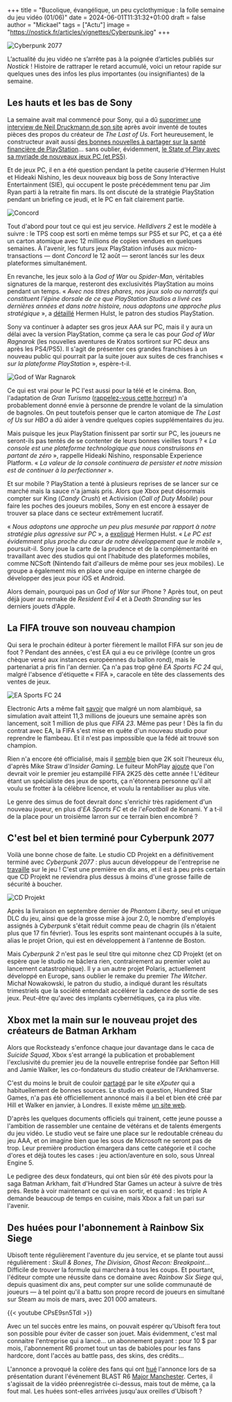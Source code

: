+++
title = "Bucolique, évangélique, un peu cyclothymique : la folle semaine du jeu vidéo (01/06)"
date = 2024-06-01T11:31:32+01:00
draft = false
author = "Mickael"
tags = ["Actu"]
image = "https://nostick.fr/articles/vignettes/Cyberpunk.jpg"
+++

![Cyberpunk 2077](Cyberpunk.jpg "Quand tu réalises que ton plan pour sauver le monde implique de boire une autre bière.")

L’actualité du jeu vidéo ne s’arrête pas à la poignée d’articles publiés sur *Nostick* ! Histoire de rattraper le retard accumulé, voici un retour rapide sur quelques unes des infos les plus importantes (ou insignifiantes) de la semaine.

## Les hauts et les bas de Sony

La semaine avait mal commencé pour Sony, qui a dû [supprimer une interview de Neil Druckmann de son site](https://nostick.fr/articles/2024/mai/2905-ivre-sony-invente-declarations-neil-druckmann/) après avoir inventé de toutes pièces des propos du créateur de *The Last of Us*. Fort heureusement, le constructeur avait aussi [des bonnes nouvelles à partager sur la santé financière de PlayStation](https://nostick.fr/articles/2024/mai/3005-pas-si-mal-pour-playstation/)… sans oublier, évidemment, [le State of Play avec sa myriade de nouveaux jeux PC (et PS5)](https://nostick.fr/articles/2024/mai/3105-sony-paquet-pc/).

Et de jeux PC, il en a été question pendant la petite causerie d'Hermen Hulst et Hideaki Nishino, les deux nouveaux big boss de Sony Interactive Entertainment (SIE), qui occupent le poste précédemment tenu par Jim Ryan parti à la retraite fin mars. Ils ont discuté de la stratégie PlayStation pendant un briefing ce jeudi, et le PC en fait clairement partie.

![Concord](concord.jpg "Concord, le prochain gros jeu service de PlayStation, sortira sur PC et PS5 en même temps.")

Tout d'abord pour tout ce qui est jeu service. *Helldivers 2* est le modèle à suivre : le TPS coop est sorti en même temps sur PS5 et sur PC, et ça a été un carton atomique avec 12 millions de copies vendues en quelques semaines. À l'avenir, les futurs jeux PlayStation infusés aux micro-transactions — dont *Concord* le 12 août — seront lancés sur les deux plateformes simultanément.

En revanche, les jeux solo à la *God of War* ou *Spider-Man*, véritables signatures de la marque, resteront des exclusivités PlayStation au moins pendant un temps. « *Avec nos titres phares, nos jeux solo ou narratifs qui constituent l'épine dorsale de ce que PlayStation Studios a livré ces dernières années et dans notre histoire, nous adoptons une approche plus stratégique* », a [détaillé](https://www.videogameschronicle.com/news/sony-hopes-to-entice-pc-players-to-ps5-by-releasing-tentpole-games-for-console-first/) Hermen Hulst, le patron des studios PlayStation.

Sony va continuer à adapter ses gros jeux AAA sur PC, mais il y aura un délai avec la version PlayStation, comme ça sera le cas pour *God of War Ragnarok* (les nouvelles aventures de Kratos sortiront sur PC deux ans après les PS4/PS5). Il s'agit de présenter ces grandes franchises à un nouveau public qui pourrait par la suite jouer aux suites de ces franchises « *sur la plateforme PlayStation* », espère-t-il.

![God of War Ragnarok](gow.jpg "Kratos fera aussi le ménage sur PC.")

Ce qui est vrai pour le PC l'est aussi pour la télé et le cinéma. Bon, l'adaptation de *Gran Turismo* ([rappelez-vous cette horreur](https://www.metacritic.com/movie/gran-turismo/)) n'a probablement donné envie à personne de prendre le volant de la simulation de bagnoles. On peut toutefois penser que le carton atomique de *The Last of Us* sur *HBO* a dû aider à vendre quelques copies supplémentaires du jeu.

Mais puisque les jeux PlayStation finissent par sortir sur PC, les joueurs ne seront-ils pas tentés de se contenter de leurs bonnes vieilles tours ? « *La console est une plateforme technologique que nous construisons en partant de zéro* », rappelle Hideaki Nishino, responsable Experience Platform. « *La valeur de la console continuera de persister et notre mission est de continuer à la perfectionner* ».

Et sur mobile ? PlayStation a tenté à plusieurs reprises de se lancer sur ce marché mais la sauce n'a jamais pris. Alors que Xbox peut désormais compter sur King (*Candy Crush*) et Activision (*Call of Duty Mobile*) pour faire les poches des joueurs mobiles, Sony en est encore à essayer de trouver sa place dans ce secteur extrêmement lucratif.

« *Nous adoptons une approche un peu plus mesurée par rapport à notre stratégie plus agressive sur PC* », a [expliqué](https://www.videogameschronicle.com/news/playstation-boss-very-excited-about-upcoming-mobile-games/) Hermen Hulst. « *Le PC est évidemment plus proche du cœur de notre développement que le mobile* », poursuit-il. Sony joue la carte de la prudence et de la complémentarité en travaillant avec des studios qui ont l'habitude des plateformes mobiles, comme NCSoft (Nintendo fait d'ailleurs de même pour ses jeux mobiles). Le groupe a également mis en place une équipe en interne chargée de développer des jeux pour iOS et Android.

Alors demain, pourquoi pas un *God of War* sur iPhone ? Après tout, on peut déjà jouer au remake de *Resident Evil 4* et à *Death Stranding* sur les derniers jouets d'Apple.

## La FIFA trouve son nouveau champion

Qui sera le prochain éditeur à porter fièrement le maillot FIFA sur son jeu de foot ? Pendant des années, c'est EA qui a eu ce privilège (contre un gros chèque versé aux instances européennes du ballon rond), mais le partenariat a pris fin l'an dernier. Ça n'a pas trop gêné *EA Sports FC 24* qui, malgré l'absence d'étiquette « FIFA », caracole en tête des classements des ventes de jeux.

![EA Sports FC 24](EASportsFC.jpg "")

Electronic Arts a même fait [savoir](https://ir.ea.com/press-releases/press-release-details/2023/EA-SPORTS-FC-24-Sees-Massive-Fan-Engagement-to-Kick-Off-New-Era-of-Football/default.aspx) que malgré un nom alambiqué, sa simulation avait atteint 11,3 millions de joueurs une semaine après son lancement, soit 1 million de plus que *FIFA 23*. Même pas peur ! Dès la fin du contrat avec EA, la FIFA s'est mise en quête d'un nouveau studio pour reprendre le flambeau. Et il n'est pas impossible que la fédé ait trouvé son champion.

Rien n'a encore été officialisé, mais il [semble](https://x.com/MikeStrawMedia/status/1794529425247109424) bien que 2K soit  l'heureux élu, d'après Mike Straw d'*Insider Gaming*. Le fuiteur MohPlay [ajoute](https://x.com/mohplay_inc_/status/1793985090231451777) que l'on devrait voir le premier jeu estampillé FIFA 2K25 dès cette année ! L'éditeur étant un spécialiste des jeux de sports, ça n'étonnera personne qu'il ait voulu se frotter à la célèbre licence, et voulu la rentabiliser au plus vite.

Le genre des simus de foot devrait donc s'enrichir très rapidement d'un nouveau joueur, en plus d'*EA Sports FC* et de l'*eFootball* de Konami. Y a t-il de la place pour un troisième larron sur ce terrain bien encombré ?

## C'est bel et bien terminé pour Cyberpunk 2077

Voilà une bonne chose de faite. Le studio CD Projekt en a définitivement terminé avec *Cyberpunk 2077* : plus aucun développeur de l'entreprise ne [travaille](https://www.cdprojekt.com/en/wp-content/uploads-en/2024/05/cd-projekt-group-presentation-q1-2024.pdf) sur le jeu ! C'est une première en dix ans, et il est à peu près certain que CD Projekt ne reviendra plus dessus à moins d'une grosse faille de sécurité à boucher.

![CD Projekt](cdprojekt.jpg "Le nombre de développeurs attachés à chacun des projets de CD Projekt.")

Après la livraison en septembre dernier de *Phantom Liberty*, seul et unique DLC du jeu, ainsi que de la grosse mise à jour 2.0, le nombre d'employés assignés à *Cyberpunk* s'était réduit comme peau de chagrin (ils n'étaient plus que 17 fin février). Tous les esprits sont maintenant occupés à la suite, alias le projet Orion, qui est en développement à l'antenne de Boston.

Mais *Cyberpunk 2* n'est pas le seul titre qui mitonne chez CD Projekt (et on espère que le studio ne bâclera rien, contrairement au premier volet au lancement catastrophique). Il y a un autre projet Polaris, actuellement développé en Europe, sans oublier le remake du premier *The Witcher*. Michał Nowakowski, le patron du studio, a indiqué durant les résultats trimestriels que la société entendait accélérer la cadence de sortie de ses jeux. Peut-être qu'avec des implants cybernétiques, ça ira plus vite.

## Xbox met la main sur le nouveau projet des créateurs de Batman Arkham

Alors que Rocksteady s'enfonce chaque jour davantage dans le caca de *Suicide Squad*, Xbox s'est arrangé la publication et probablement l'exclusivité du premier jeu de la nouvelle entreprise fondée par Sefton Hill and Jamie Walker, les co-fondateurs du studio créateur de l'Arkhamverse.

C'est du moins le bruit de couloir [partagé](https://exputer.com/news/xbox/hundred-star-xbox-aaa-project/) par le site *eXputer*  qui a habituellement de bonnes sources. Le studio en question, Hundred Star Games, n'a pas été officiellement annoncé mais il a bel et bien été créé par Hill et Walker en janvier, à Londres. Il existe même [un site web](https://www.hundredstar.games/).

D'après les quelques documents officiels qui trainent, cette jeune pousse a l'ambition de rassembler une centaine de vétérans et de talents émergents du jeu vidéo. Le studio veut se faire une place sur le redoutable créneau du jeu AAA, et on imagine bien que les sous de Microsoft ne seront pas de trop. Leur première production émargera dans cette catégorie et il coche d'ores et déjà toutes les cases : jeu action/aventure en solo, sous Unreal Engine 5.

Le pedigree des deux fondateurs, qui ont bien sûr été des pivots pour la saga Batman Arkham, fait d'Hundred Star Games un acteur à suivre de très près. Reste à voir maintenant ce qui va en sortir, et quand : les triple A demande beaucoup de temps en cuisine, mais Xbox a fait un pari sur l'avenir.

## Des huées pour l'abonnement à Rainbow Six Siege

Ubisoft tente régulièrement l'aventure du jeu service, et se plante tout aussi régulièrement : *Skull & Bones*, *The Division*, *Ghost Recon: Breakpoint*… Difficile de trouver la formule qui marchera à tous les coups. Et pourtant, l'éditeur compte une réussite dans ce domaine avec *Rainbow Six Siege* qui, depuis quasiment dix ans, peut compter sur une solide communauté de joueurs — à tel point qu'il a battu son propre record de joueurs en simultané sur Steam au mois de mars, avec 201 000 amateurs.

{{< youtube CPsE9sn5TdI >}} 

Avec un tel succès entre les mains, on pouvait espérer qu'Ubisoft fera tout son possible pour éviter de casser son jouet. Mais évidemment, c'est mal connaitre l'entreprise qui a lancé… un abonnement payant : pour 10 $ par mois, l'abonnement R6 promet tout un tas de babioles pour les fans hardcore, dont l'accès au battle pass, des skins, des crédits…

L'annonce a provoqué la colère des fans qui ont [hué](https://www.tiktok.com/@royzagaming/video/7373343581811133704) l'annonce lors de sa présentation durant l'événement BLAST R6 [Major Manchester](https://www.ubisoft.com/de-de/esports/rainbow-six/siege/news-updates/7zKCcXO9gwBPjIWQ0KsLww/welcome-to-the-blast-r6-manchester-major). Certes, il s'agissait de la vidéo préenregistrée ci-dessus, mais tout de même, ça la fout mal. Les huées sont-elles arrivées jusqu'aux oreilles d'Ubisoft ?